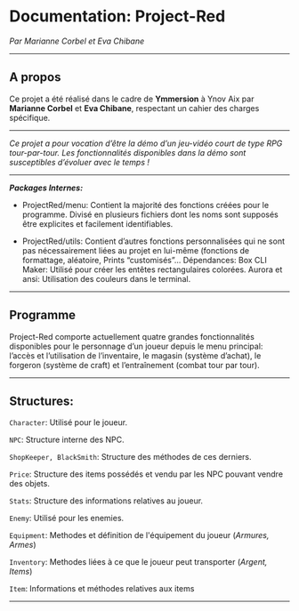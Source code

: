  # Documentation: Project-Red

*Par Marianne Corbel et Eva Chibane*
____

## A propos
Ce projet a été réalisé dans le cadre de **Ymmersion** à Ynov Aix par **Marianne Corbel** et **Eva Chibane**, respectant un cahier des charges spécifique.

___

*Ce projet a pour vocation d’être la démo d’un jeu-vidéo court de type RPG tour-par-tour. Les fonctionnalités disponibles dans la démo sont susceptibles d’évoluer avec le temps !*
___

___Packages Internes:___

* ProjectRed/menu: Contient la majorité des fonctions créées pour le programme. Divisé en plusieurs fichiers dont les noms sont supposés être explicites et facilement identifiables.

* ProjectRed/utils: Contient d’autres fonctions personnalisées qui ne sont pas nécessairement liées au projet en lui-même (fonctions de formattage, aléatoire, Prints “customisés”...
Dépendances:
Box CLI Maker: Utilisé pour créer les entêtes rectangulaires colorées.
Aurora et ansi: Utilisation des couleurs dans le terminal.
___

## Programme
Project-Red comporte actuellement quatre grandes fonctionnalités disponibles pour le personnage d’un joueur depuis le menu principal: l’accès et l’utilisation de l’inventaire, le magasin (système d’achat), le forgeron (système de craft) et l’entraînement (combat tour par tour).
___

## Structures:

`Character`: Utilisé pour le joueur.

`NPC`: Structure interne des NPC.

`ShopKeeper, BlackSmith`:  Structure des méthodes de ces derniers.

`Price`: Structure des items possédés et vendu par les NPC pouvant vendre des objets.

`Stats`: Structure des informations relatives au joueur.

`Enemy`: Utilisé pour les enemies.

`Equipment`: Methodes et définition de l'équipement du joueur (*Armures, Armes*)

`Inventory`: Methodes liées à ce que le joueur peut transporter (*Argent, Items*)

`Item`: Informations et méthodes relatives aux items 
___


